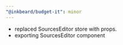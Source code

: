 ```yaml
---
"@inkbeard/budget-it": minor
---
```


- replaced SourcesEditor store with props.
- exporting SourcesEditor component
